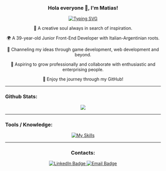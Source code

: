 <h3 align="center"> Hola everyone 🖖, I'm Matias! </h3>

<p align="center"><a href="https://git.io/typing-svg"><img src="https://readme-typing-svg.demolab.com?font=Fira+Code&size=18&duration=3500&pause=1000&center=true&vCenter=true&width=435&lines=Junior+Frontend+Web+Developer;Junior+Game+Developer;Junior+Developer" alt="Typing SVG" /></a></p>


<p align="center">🎨 A creative soul always in search of inspiration.</p>
<p align="center">🌍 A 39-year-old Junior Front-End Developer with Italian-Argentinian roots.</p>
<p align="center">🚀 Channeling my ideas through game development, web development and beyond.</p>
<p align="center">🤝 Aspiring to grow professionally and collaborate with enthusiastic and enterprising people.</p>
<p align="center">🔗 Enjoy the journey through my GitHub!</p>

---

### Github Stats:
<div align="center" markdown="1">
  
  ![](http://github-profile-summary-cards.vercel.app/api/cards/profile-details?username=MatiasPhoenix&theme=github_dark)
</div>

---


### Tools / Knowledge:
<div align="center" markdown="1">
  
[![My Skills](https://skillicons.dev/icons?i=html,css,sass,bootstrap,tailwind,js,cs,ts,angular,react,git,github,vscode,visualstudio,unity)](https://skillicons.dev)

</div>

---


<h3 align="center">Contacts:</h3>


<div id="badges" align="center">
  <a href="https://www.linkedin.com/in/matias-recio-web-developer" target="_blank">
    <img src="https://img.shields.io/badge/LinkedIn-blue?style=for-the-badge&logo=linkedin&logoColor=white" alt="LinkedIn Badge"/>
  </a>
  <a href="mailto:matias.la19@gmail.com">
    <img src="https://img.shields.io/badge/Email-9cc?style=for-the-badge&logo=mail&logoColor=white" alt="Email Badge"/>
  </a>
</div>



<!--
**MatiasPhoenix/MatiasPhoenix** is a ✨ _special_ ✨ repository because its `README.md` (this file) appears on your GitHub profile.

Here are some ideas to get you started:

- 🔭 I’m currently working on ...
- 🌱 I’m currently learning ...
- 👯 I’m looking to collaborate on ...
- 🤔 I’m looking for help with ...
- 💬 Ask me about ...
- 📫 How to reach me: ...
- 😄 Pronouns: ...
- ⚡ Fun fact: ...
-->
